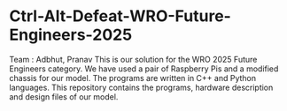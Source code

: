 # Ctrl-Alt-Defeat-WRO-Future-Engineers-2025
Team : Adbhut, Pranav
This is our solution for the WRO 2025 Future Engineers category. We have used a pair of Raspberry Pis and a modified chassis for our model. The programs are written in C++ and Python languages. This repository contains the programs, hardware description and design files of our model.
